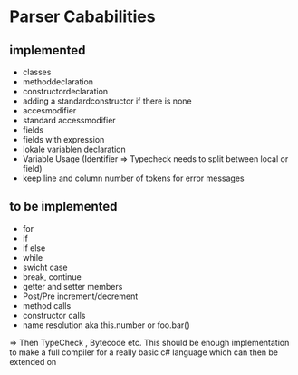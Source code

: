 # Parser Cababilities

## implemented

- classes
- methoddeclaration
- constructordeclaration
- adding a standardconstructor if there is none
- accesmodifier
- standard accessmodifier
- fields
- fields with expression
- lokale variablen declaration
- Variable Usage (Identifier => Typecheck needs to split between local or field)
- keep line and column number of tokens for error messages

## to be implemented

- for
- if
- if else
- while
- swicht case
- break, continue
- getter and setter members
- Post/Pre increment/decrement
- method calls
- constructor calls
- name resolution aka this.number or foo.bar()

=> Then TypeCheck , Bytecode etc.
This should be enough implementation to make a full compiler for a really basic c# language which can then be extended on